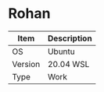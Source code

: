 # Rohan

| Item    | Description |
|---------|-------------|
| OS      | Ubuntu      |
| Version | 20.04 WSL   |
| Type    | Work        |